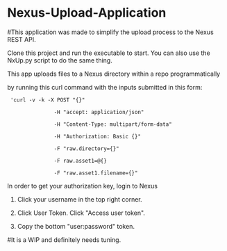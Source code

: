 # Nexus-Upload-Application

#This application was made to simplify the upload process to the Nexus REST API.

Clone this project and run the executable to start. You can also use the NxUp.py script to do the same thing.

This app uploads files to a Nexus directory within a repo programmatically

by running this curl command with the inputs submitted in this form:

 

     'curl -v -k -X POST "{}"

                   -H "accept: application/json"

                   -H "Content-Type: multipart/form-data"

                   -H "Authorization: Basic {}"

                   -F "raw.directory={}"

                   -F raw.asset1=@{}

                   -F "raw.asset1.filename={}"

 

In order to get your authorization key, login to Nexus

 

1. Click your username in the top right corner.

2. Click User Token. Click "Access user token".

3. Copy the bottom "user:password" token.

#It is a WIP and definitely needs tuning.
